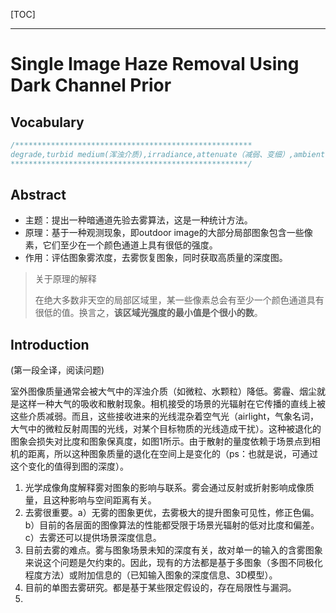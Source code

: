 [TOC]

---

# Single Image Haze Removal Using Dark Channel Prior

## Vocabulary

```c++
/*****************************************************
degrade,turbid medium(浑浊介质),irradiance,attenuate（减弱、变细）,ambient（周围的，环境的）,fidelity（保真度）,scatter（散射，分散，散开）,color shift(色偏，偏色)，underconstrained（未限定的，欠约束的），polarization（极化），albedo（反射率）
*****************************************************/
```

## Abstract

- 主题：提出一种暗通道先验去雾算法，这是一种统计方法。
- 原理：基于一种观测现象，即outdoor image的大部分局部图象包含一些像素，它们至少在一个颜色通道上具有很低的强度。
- 作用：评估图象雾浓度，去雾恢复图象，同时获取高质量的深度图。

> 关于原理的解释
>
> 在绝大多数非天空的局部区域里，某一些像素总会有至少一个颜色通道具有很低的值。换言之，**该区域光强度的最小值是个很小的数**。

## Introduction

(第一段全译，阅读问题)

室外图像质量通常会被大气中的浑浊介质（如微粒、水颗粒）降低。雾霾、烟尘就是这样一种大气的吸收和散射现象。相机接受的场景的光辐射在它传播的直线上被这些介质减弱。而且，这些接收进来的光线混杂着空气光（airlight，气象名词，大气中的微粒反射周围的光线，对某个目标物质的光线造成干扰）。这种被退化的图象会损失对比度和图象保真度，如图1所示。由于散射的量度依赖于场景点到相机的距离，所以这种图象质量的退化在空间上是变化的（ps：也就是说，可通过这个变化的值得到图的深度）。

1. 光学成像角度解释雾对图象的影响与联系。雾会通过反射或折射影响成像质量，且这种影响与空间距离有关。
2. 去雾很重要。a）无雾的图象更优，去雾极大的提升图象可见性，修正色偏。b）目前的各层面的图像算法的性能都受限于场景光辐射的低对比度和偏差。c）去雾还可以提供场景深度信息。
3. 目前去雾的难点。雾与图象场景未知的深度有关，故对单一的输入的含雾图象来说这个问题是欠约束的。因此，现有的方法都是基于多图象（多图不同极化程度方法）或附加信息的（已知输入图象的深度信息、3D模型）。
4. 目前的单图去雾研究。都是基于某些限定假设的，存在局限性与漏洞。
5. ​



